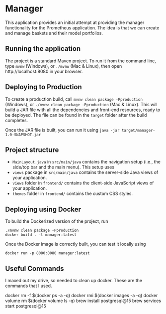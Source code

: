 # Manager
This application provides an initial attempt at providing the manager
functionality for the Prometheus application.  The idea is that we can create 
and manage baskets and their model portfolios.



## Running the application
The project is a standard Maven project. To run it from the command line,
type `mvnw` (Windows), or `./mvnw` (Mac & Linux), then open
http://localhost:8080 in your browser.

## Deploying to Production
To create a production build, call `mvnw clean package -Pproduction` (Windows),
or `./mvnw clean package -Pproduction` (Mac & Linux).
This will build a JAR file with all the dependencies and front-end resources,
ready to be deployed. The file can be found in the `target` folder after the build completes.

Once the JAR file is built, you can run it using
`java -jar target/manager-1.0-SNAPSHOT.jar`

## Project structure

- `MainLayout.java` in `src/main/java` contains the navigation setup (i.e., the
  side/top bar and the main menu). This setup uses
- `views` package in `src/main/java` contains the server-side Java views of your application.
- `views` folder in `frontend/` contains the client-side JavaScript views of your application.
- `themes` folder in `frontend/` contains the custom CSS styles.

## Deploying using Docker
To build the Dockerized version of the project, run

```
./mvnw clean package -Pproduction
docker build . -t manager:latest
```

Once the Docker image is correctly built, you can test it locally using

```
docker run -p 8080:8080 manager:latest
```


## Useful Commands 
I maxed out my drive, so needed to clean up docker.  These are the commands that I used.

docker rm -f $(docker ps -a -q)
docker rmi $(docker images -a -q)
docker volume rm $(docker volume ls -q)
brew install postgresql@15
brew services start postgresql@15